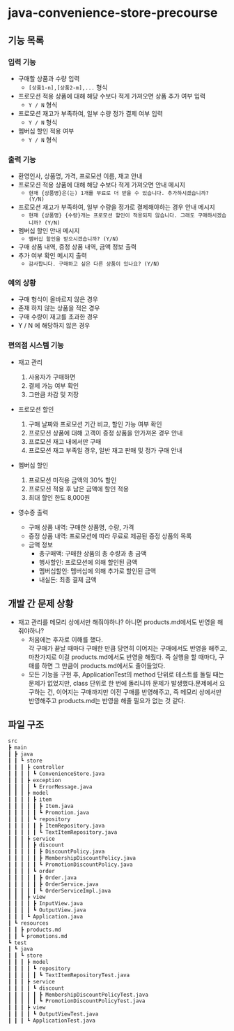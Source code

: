 # java-convenience-store-precourse
## 기능 목록
### 입력 기능
- 구매할 상품과 수량 입력
  - `[상품1-n],[상품2-m],...` 형식
- 프로모션 적용 상품에 대해 해당 수보다 적게 가져오면 상품 추가 여부 입력
  - `Y / N` 형식
- 프로모션 재고가 부족하여, 일부 수량 정가 결제 여부 입력
  - `Y / N` 형식
- 멤버십 할인 적용 여부
  - `Y / N` 형식

### 출력 기능
- 환영인사, 상품명, 가격, 프로모션 이름, 재고 안내
- 프로모션 적용 상품에 대해 해당 수보다 적게 가져오면 안내 메시지
  - `현재 {상품명}은(는) 1개를 무료로 더 받을 수 있습니다. 추가하시겠습니까? (Y/N)`
- 프로모션 재고가 부족하여, 일부 수량을 정가로 결제해야하는 경우 안내 메시지
  - `현재 {상품명} {수량}개는 프로모션 할인이 적용되지 않습니다. 그래도 구매하시겠습니까? (Y/N)`
- 멤버십 할인 안내 메시지
  - `멤버십 할인을 받으시겠습니까? (Y/N)`
- 구매 상품 내역, 증정 상품 내역, 금액 정보 출력
- 추가 여부 확인 메시지 출력
  - `감사합니다. 구매하고 싶은 다른 상품이 있나요? (Y/N)`

### 예외 상황
- 구매 형식이 올바르지 않은 경우
- 존재 하지 않는 상품을 적은 경우
- 구매 수량이 재고를 초과한 경우
- Y / N 에 해당하지 않은 경우

### 편의점 시스템 기능
- 재고 관리
  1. 사용자가 구매하면
  2. 결제 가능 여부 확인 
  3. 그만큼 차감 및 저장
  
- 프로모션 할인
  1. 구매 날짜와 프로모션 기간 비교, 할인 가능 여부 확인
  2. 프로모션 상품에 대해 고객이 증정 상품을 안가져온 경우 안내
  2. 프로모션 재고 내에서만 구매
  3. 프로모션 재고 부족일 경우, 일반 재고 판매 및 정가 구매 안내

- 멤버십 할인
  1. 프로모션 미적용 금액의 30% 할인
  2. 프로모션 적용 후 남은 금액에 할인 적용
  2. 최대 할인 한도 8,000원

- 영수증 출력
  - 구매 상품 내역: 구매한 상품명, 수량, 가격
  - 증정 상품 내역: 프로모션에 따라 무료로 제공된 증정 상품의 목록
  - 금액 정보
    - 총구매액: 구매한 상품의 총 수량과 총 금액
    - 행사할인: 프로모션에 의해 할인된 금액
    - 멤버십할인: 멤버십에 의해 추가로 할인된 금액
    - 내실돈: 최종 결제 금액
  
## 개발 간 문제 상황
- 재고 관리를 메모리 상에서만 해줘야하나? 아니면 products.md에서도 반영을 해줘야하나?
  - 처음에는 후자로 이해를 했다. </br>각 구매가 끝날 때마다 구매한 만큼 당연히 이어지는 구매에서도 반영을 해주고, 마찬가지로 이걸 products.md에서도 반영을 해줬다. 즉 실행을 할 때마다, 구매를 하면 그 만큼이 products.md에서도 줄어들었다.
  - 모든 기능을 구현 후, ApplicationTest의 method 단위로 테스트를 돌릴 때는 문제가 없었지만, class 단위로 한 번에 돌리니까 문제가 발생했다.문제에서 요구하는 건, 이어지는 구매까지만 이전 구매를 반영해주고, 즉 메모리 상에서만 반영해주고 products.md는 반영을 해줄 필요가 없는 것 같다.

## 파일 구조
```bash
src
┣ main
┃ ┣ java
┃ ┃ ┗ store
┃ ┃ ┃ ┣ controller
┃ ┃ ┃ ┃ ┗ ConvenienceStore.java
┃ ┃ ┃ ┣ exception
┃ ┃ ┃ ┃ ┗ ErrorMessage.java
┃ ┃ ┃ ┣ model
┃ ┃ ┃ ┃ ┣ item
┃ ┃ ┃ ┃ ┃ ┣ Item.java
┃ ┃ ┃ ┃ ┃ ┗ Promotion.java
┃ ┃ ┃ ┃ ┗ repository
┃ ┃ ┃ ┃ ┃ ┣ ItemRepository.java
┃ ┃ ┃ ┃ ┃ ┗ TextItemRepository.java
┃ ┃ ┃ ┣ service
┃ ┃ ┃ ┃ ┣ discount
┃ ┃ ┃ ┃ ┃ ┣ DiscountPolicy.java
┃ ┃ ┃ ┃ ┃ ┣ MembershipDiscountPolicy.java
┃ ┃ ┃ ┃ ┃ ┗ PromotionDiscountPolicy.java
┃ ┃ ┃ ┃ ┗ order
┃ ┃ ┃ ┃ ┃ ┣ Order.java
┃ ┃ ┃ ┃ ┃ ┣ OrderService.java
┃ ┃ ┃ ┃ ┃ ┗ OrderServiceImpl.java
┃ ┃ ┃ ┣ view
┃ ┃ ┃ ┃ ┣ InputView.java
┃ ┃ ┃ ┃ ┗ OutputView.java
┃ ┃ ┃ ┗ Application.java
┃ ┗ resources
┃ ┃ ┣ products.md
┃ ┃ ┗ promotions.md
┗ test
┃ ┗ java
┃ ┃ ┗ store
┃ ┃ ┃ ┣ model
┃ ┃ ┃ ┃ ┗ repository
┃ ┃ ┃ ┃ ┃ ┗ TextItemRepositoryTest.java
┃ ┃ ┃ ┣ service
┃ ┃ ┃ ┃ ┗ discount
┃ ┃ ┃ ┃ ┃ ┣ MembershipDiscountPolicyTest.java
┃ ┃ ┃ ┃ ┃ ┗ PromotionDiscountPolicyTest.java
┃ ┃ ┃ ┣ view
┃ ┃ ┃ ┃ ┗ OutputViewTest.java
┃ ┃ ┃ ┗ ApplicationTest.java
```